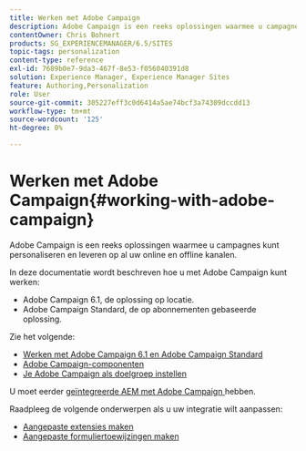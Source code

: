 ```yaml
---
title: Werken met Adobe Campaign
description: Adobe Campaign is een reeks oplossingen waarmee u campagnes kunt personaliseren en leveren op al uw online en offline kanalen.
contentOwner: Chris Bohnert
products: SG_EXPERIENCEMANAGER/6.5/SITES
topic-tags: personalization
content-type: reference
exl-id: 7689b0e7-9da3-467f-8e53-f056040391d8
solution: Experience Manager, Experience Manager Sites
feature: Authoring,Personalization
role: User
source-git-commit: 305227eff3c0d6414a5ae74bcf3a74309dccdd13
workflow-type: tm+mt
source-wordcount: '125'
ht-degree: 0%

---
```


# Werken met Adobe Campaign{#working-with-adobe-campaign}

Adobe Campaign is een reeks oplossingen waarmee u campagnes kunt personaliseren en leveren op al uw online en offline kanalen.

In deze documentatie wordt beschreven hoe u met Adobe Campaign kunt werken:

* Adobe Campaign 6.1, de oplossing op locatie.
* Adobe Campaign Standard, de op abonnementen gebaseerde oplossing.

Zie het volgende:

* [Werken met Adobe Campaign 6.1 en Adobe Campaign Standard](/help/sites-classic-ui-authoring/classic-personalization-ac-campaign.md)
* [Adobe Campaign-componenten](/help/sites-classic-ui-authoring/classic-personalization-ac-components.md)
* [Je Adobe Campaign als doelgroep instellen](/help/sites-classic-ui-authoring/classic-personalization-ac-target.md)

U moet eerder [ geïntegreerde AEM met Adobe Campaign ](/help/sites-administering/campaign.md) hebben.

Raadpleeg de volgende onderwerpen als u uw integratie wilt aanpassen:

* [Aangepaste extensies maken](/help/sites-developing/extending-campaign-extensions.md)
* [Aangepaste formuliertoewijzingen maken](/help/sites-developing/extending-campaign-form-mapping.md)
